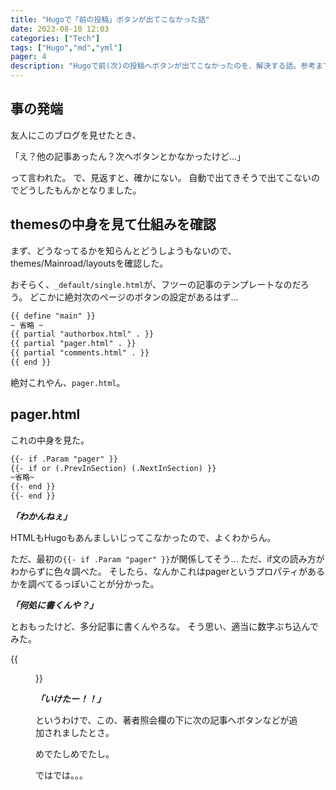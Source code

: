 ```yaml
---
title: "Hugoで「前の投稿」ボタンが出てこなかった話"
date: 2023-08-10 12:03
categories: ["Tech"]
tags: ["Hugo","md","yml"]
pager: 4
description: "Hugoで前(次)の投稿へボタンが出てこなかったのを、解決する話。参考までに..."
---
```

## 事の発端
友人にこのブログを見せたとき、

「え？他の記事あったん？次へボタンとかなかったけど...」

って言われた。
で、見返すと、確かにない。
自動で出てきそうで出てこないのでどうしたもんかとなりました。

## themesの中身を見て仕組みを確認
まず、どうなってるかを知らんとどうしようもないので、themes/Mainroad/layoutsを確認した。

おそらく、`_default/single.html`が、フツーの記事のテンプレートなのだろう。
どこかに絶対次のページのボタンの設定があるはず...

```md
{{ define "main" }}
~ 省略 ~
{{ partial "authorbox.html" . }}
{{ partial "pager.html" . }}
{{ partial "comments.html" . }}
{{ end }}
```

絶対これやん、`pager.html`。

## pager.html
これの中身を見た。

```html
{{- if .Param "pager" }}
{{- if or (.PrevInSection) (.NextInSection) }}
~省略~
{{- end }}
{{- end }}
```


***「わかんねぇ」***

HTMLもHugoもあんましいじってこなかったので、よくわからん。

ただ、最初の`{{- if .Param "pager" }}`が関係してそう...
ただ、if文の読み方がわからずに色々調べた。
そしたら、なんかこれはpagerというプロパティがあるかを調べてるっぽいことが分かった。

***「何処に書くんや？」***

とおもったけど、多分記事に書くんやろな。
そう思い、適当に数字ぶち込んでみた。

{{<figure src="./1.png" alt="突如現れた「次の記事へ」ボタン" width="75%">}}

***「いけたー！！」***

というわけで、この、著者照会欄の下に次の記事へボタンなどが追加されましたとさ。

めでたしめでたし。

ではでは。。。